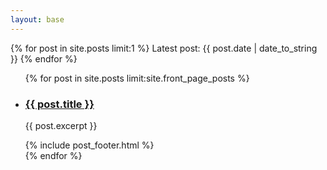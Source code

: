 ```yaml
---
layout: base
---
```



<div class="home d-flex flex-column">

  <div id="computer">
    <p id="computer-text">
      {% for post in site.posts limit:1 %}
        Latest post: {{ post.date | date_to_string }}
      {% endfor %}
    </p>
  </div>

  <ul class="front-list">
    {% for post in site.posts limit:site.front_page_posts %}
      <li>
        <div class="post-preview">
          <a href="{{ site.baseurl }}{{ post.url }}">
            <h3 class="post-preview-title">{{ post.title }}</h3>
          </a>
          <p class="post-preview-body">{{ post.excerpt }}</p>
          {% include post_footer.html %}
        </div>
      </li>
    {% endfor %}
  </ul>
</div>
